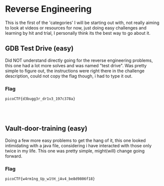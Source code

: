 # Reverse Engineering
This is the first of the 'categories' I will be starting out with, not really aiming to look at videos or resources for now, just doing easy challenges and learning by hit and trial, I personally think its the
best way to go about it.
## GDB Test Drive (easy)
Did NOT understand directly going for the reverse engineering problems, this one had a lot more solves and was named "test drive".
Was pretty simple to figure out, the instructions were right there in the challenge description, could not copy the flag though, i had to type it out.

### Flag
```
picoCTF{d3bugg3r_dr1v3_197c378a}
```
<br>
<br>

## Vault-door-training (easy)
Doing a few more easy problems to get the hang of it, this one looked intimidating with a java file, considering i have interacted with those only twice in my life.
This one was pretty simple, might(will) change going forward.

### Flag
```
picoCTF{w4rm1ng_Up_w1tH_jAv4_be8d9806f18}
```
<br>
<br>


